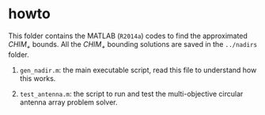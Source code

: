 howto
======

This folder contains the MATLAB (`R2014a`) codes to find the approximated *CHIM<sub>+<sub>* bounds.
All the *CHIM<sub>+<sub>* bounding solutions are saved in the `../nadirs` folder.

1. `gen_nadir.m`: the main executable script, read this file to understand how this works.

2. `test_antenna.m`: the script to run and test the multi-objective circular antenna array problem solver.
